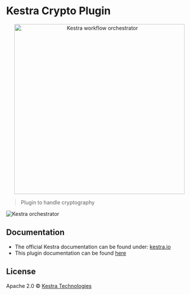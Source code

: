 # Kestra Crypto Plugin

<p align="center">
  <img width="460" src="https://kestra.io/logo.svg"  alt="Kestra workflow orchestrator" />
</p>

> Plugin to handle cryptography 

![Kestra orchestrator](https://kestra.io/ui.gif)

## Documentation
* The official Kestra documentation can be found under: [kestra.io](https://kestra.io)
* This plugin documentation can be found [here](https://kestra.io/plugins/plugin-crypto/)


## License
Apache 2.0 © [Kestra Technologies](https://kestra.io)
